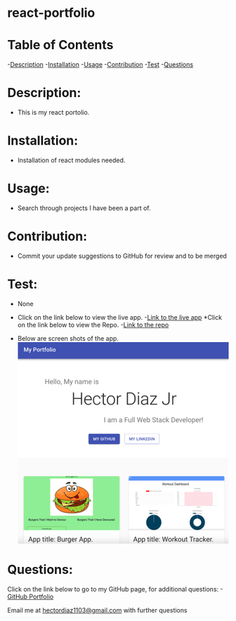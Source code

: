 # react-portfolio

# Table of Contents

-[Description](#description)
-[Installation](#installation)
-[Usage](#usage)
-[Contribution](#contribution)
-[Test](#test)
-[Questions](#questions)

# Description:

* This is my react portolio. 

# Installation:

* Installation of react modules needed.

# Usage:

* Search through projects I have been a part of. 

# Contribution:

* Commit your update suggestions to GitHub for review and to be merged

# Test:

* None

* Click on the link below to view the live app.
-[Link to the live app](https://hectordiazjr.github.io/react-portfolio/)
*Click on the link below to view the Repo.
-[Link to the repo](https://github.com/HectorDiazJr/react-portfolio)

* Below are screen shots of the app.
![alt = screen shot of scheduler](public/assets/app.png)


# Questions:
Click on the link below to go to my GitHub page, for additional questions:
-[GitHub Portfolio](https:github.com/hectordiazjr)

Email me at hectordiaz1103@gmail.com with further questions